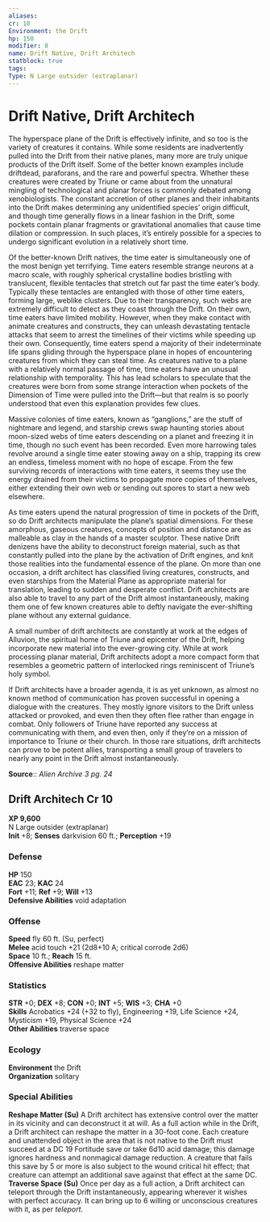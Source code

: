 ```yaml
---
aliases: 
cr: 10
Environment: the Drift
hp: 150
modifier: 8
name: Drift Native, Drift Architech
statblock: true
tags: 
Type: N Large outsider (extraplanar)  
---
```


# Drift Native, Drift Architech

The hyperspace plane of the Drift is effectively infinite, and so too is the variety of creatures it contains. While some residents are inadvertently pulled into the Drift from their native planes, many more are truly unique products of the Drift itself. Some of the better known examples include driftdead, paraforans, and the rare and powerful spectra. Whether these creatures were created by Triune or came about from the unnatural mingling of technological and planar forces is commonly debated among xenobiologists. The constant accretion of other planes and their inhabitants into the Drift makes determining any unidentified species’ origin difficult, and though time generally flows in a linear fashion in the Drift, some pockets contain planar fragments or gravitational anomalies that cause time dilation or compression. In such places, it’s entirely possible for a species to undergo significant evolution in a relatively short time.

Of the better-known Drift natives, the time eater is simultaneously one of the most benign yet terrifying. Time eaters resemble strange neurons at a macro scale, with roughly spherical crystalline bodies bristling with translucent, flexible tentacles that stretch out far past the time eater’s body. Typically these tentacles are entangled with those of other time eaters, forming large, weblike clusters. Due to their transparency, such webs are extremely difficult to detect as they coast through the Drift. On their own, time eaters have limited mobility. However, when they make contact with animate creatures and constructs, they can unleash devastating tentacle attacks that seem to arrest the timelines of their victims while speeding up their own. Consequently, time eaters spend a majority of their indeterminate life spans gliding through the hyperspace plane in hopes of encountering creatures from which they can steal time. As creatures native to a plane with a relatively normal passage of time, time eaters have an unusual relationship with temporality. This has lead scholars to speculate that the creatures were born from some strange interaction when pockets of the Dimension of Time were pulled into the Drift—but that realm is so poorly understood that even this explanation provides few clues.

Massive colonies of time eaters, known as “ganglions,” are the stuff of nightmare and legend, and starship crews swap haunting stories about moon-sized webs of time eaters descending on a planet and freezing it in time, though no such event has been recorded. Even more harrowing tales revolve around a single time eater stowing away on a ship, trapping its crew an endless, timeless moment with no hope of escape. From the few surviving records of interactions with time eaters, it seems they use the energy drained from their victims to propagate more copies of themselves, either extending their own web or sending out spores to start a new web elsewhere.

As time eaters upend the natural progression of time in pockets of the Drift, so do Drift architects manipulate the plane’s spatial dimensions. For these amorphous, gaseous creatures, concepts of position and distance are as malleable as clay in the hands of a master sculptor. These native Drift denizens have the ability to deconstruct foreign material, such as that constantly pulled into the plane by the activation of Drift engines, and knit those realities into the fundamental essence of the plane. On more than one occasion, a drift architect has classified living creatures, constructs, and even starships from the Material Plane as appropriate material for translation, leading to sudden and desperate conflict. Drift architects are also able to travel to any part of the Drift almost instantaneously, making them one of few known creatures able to deftly navigate the ever-shifting plane without any external guidance.

A small number of drift architects are constantly at work at the edges of Alluvion, the spiritual home of Triune and epicenter of the Drift, helping incorporate new material into the ever-growing city. While at work processing planar material, Drift architects adopt a more compact form that resembles a geometric pattern of interlocked rings reminiscent of Triune’s holy symbol.

If Drift architects have a broader agenda, it is as yet unknown, as almost no known method of communication has proven successful in opening a dialogue with the creatures. They mostly ignore visitors to the Drift unless attacked or provoked, and even then they often flee rather than engage in combat. Only followers of Triune have reported any success at communicating with them, and even then, only if they’re on a mission of importance to Triune or their church. In those rare situations, drift architects can prove to be potent allies, transporting a small group of travelers to nearly any point in the Drift almost instantaneously.

**Source**:: _Alien Archive 3 pg. 24_

## Drift Architech Cr 10

**XP 9,600**  
N Large outsider (extraplanar)  
**Init** +8; **Senses** darkvision 60 ft.; **Perception** +19  

### Defense

**HP** 150  
**EAC** 23; **KAC** 24  
**Fort** +11; **Ref** +9; **Will** +13  
**Defensive Abilities** void adaptation  

### Offense

**Speed** fly 60 ft. (Su, perfect)  
**Melee** acid touch +21 (2d8+10 A; critical corrode 2d6)  
**Space** 10 ft.; **Reach** 15 ft.  
**Offensive Abilities** reshape matter

### Statistics

**STR** +0; **DEX** +8; **CON** +0; **INT** +5; **WIS** +3; **CHA** +0  
**Skills** Acrobatics +24 (+32 to fly), Engineering +19, Life Science +24, Mysticism +19, Physical Science +24  
**Other Abilities** traverse space

### Ecology

**Environment** the Drift  
**Organization** solitary

### Special Abilities

**Reshape Matter (Su)** A Drift architect has extensive control over the matter in its vicinity and can deconstruct it at will. As a full action while in the Drift, a Drift architect can reshape the matter in a 30-foot cone. Each creature and unattended object in the area that is not native to the Drift must succeed at a DC 19 Fortitude save or take 6d10 acid damage; this damage ignores hardness and nonmagical damage reduction. A creature that fails this save by 5 or more is also subject to the wound critical hit effect; that creature can attempt an additional save against that effect at the same DC.  
**Traverse Space (Su)** Once per day as a full action, a Drift architect can teleport through the Drift instantaneously, appearing wherever it wishes with perfect accuracy. It can bring up to 6 willing or unconscious creatures with it, as per _teleport_.
